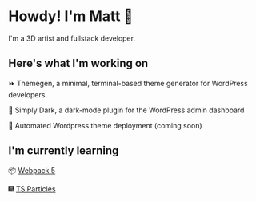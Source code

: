 # Howdy! I'm Matt :wave:

I'm a 3D artist and fullstack developer.

## Here's what I'm working on

:fast_forward: Themegen, a minimal, terminal-based theme generator for WordPress developers.

:flashlight: Simply Dark, a dark-mode plugin for the WordPress admin dashboard

:rocket: Automated Wordpress theme deployment (coming soon)

## I'm currently learning

📦 [Webpack 5](https://webpack.js.org/)

🎆 [TS Particles](https://particles.js.org/)
